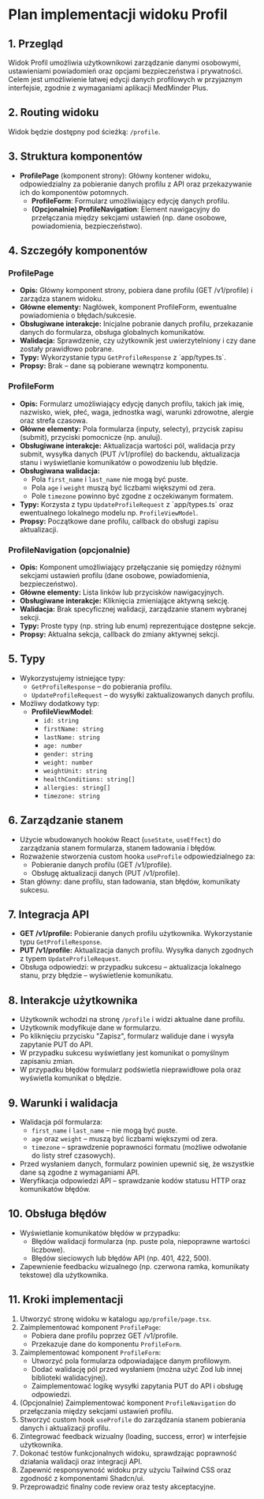 # Plan implementacji widoku Profil

## 1. Przegląd
Widok Profil umożliwia użytkownikowi zarządzanie danymi osobowymi, ustawieniami powiadomień oraz opcjami bezpieczeństwa i prywatności. Celem jest umożliwienie łatwej edycji danych profilowych w przyjaznym interfejsie, zgodnie z wymaganiami aplikacji MedMinder Plus.

## 2. Routing widoku
Widok będzie dostępny pod ścieżką: `/profile`.

## 3. Struktura komponentów
- **ProfilePage** (komponent strony): Główny kontener widoku, odpowiedzialny za pobieranie danych profilu z API oraz przekazywanie ich do komponentów potomnych.
  - **ProfileForm**: Formularz umożliwiający edycję danych profilu.
  - **(Opcjonalnie) ProfileNavigation**: Element nawigacyjny do przełączania między sekcjami ustawień (np. dane osobowe, powiadomienia, bezpieczeństwo).

## 4. Szczegóły komponentów
### ProfilePage
- **Opis:** Główny komponent strony, pobiera dane profilu (GET /v1/profile) i zarządza stanem widoku.
- **Główne elementy:** Nagłówek, komponent ProfileForm, ewentualne powiadomienia o błędach/sukcesie.
- **Obsługiwane interakcje:** Inicjalne pobranie danych profilu, przekazanie danych do formularza, obsługa globalnych komunikatów.
- **Walidacja:** Sprawdzenie, czy użytkownik jest uwierzytelniony i czy dane zostały prawidłowo pobrane.
- **Typy:** Wykorzystanie typu `GetProfileResponse` z \`app/types.ts\`.
- **Propsy:** Brak – dane są pobierane wewnątrz komponentu.

### ProfileForm
- **Opis:** Formularz umożliwiający edycję danych profilu, takich jak imię, nazwisko, wiek, płeć, waga, jednostka wagi, warunki zdrowotne, alergie oraz strefa czasowa.
- **Główne elementy:** Pola formularza (inputy, selecty), przycisk zapisu (submit), przyciski pomocnicze (np. anuluj).
- **Obsługiwane interakcje:** Aktualizacja wartości pól, walidacja przy submit, wysyłka danych (PUT /v1/profile) do backendu, aktualizacja stanu i wyświetlanie komunikatów o powodzeniu lub błędzie.
- **Obsługiwana walidacja:** 
  - Pola `first_name` i `last_name` nie mogą być puste.
  - Pola `age` i `weight` muszą być liczbami większymi od zera.
  - Pole `timezone` powinno być zgodne z oczekiwanym formatem.
- **Typy:** Korzysta z typu `UpdateProfileRequest` z \`app/types.ts\` oraz ewentualnego lokalnego modelu np. `ProfileViewModel`.
- **Propsy:** Początkowe dane profilu, callback do obsługi zapisu aktualizacji.

### ProfileNavigation (opcjonalnie)
- **Opis:** Komponent umożliwiający przełączanie się pomiędzy różnymi sekcjami ustawień profilu (dane osobowe, powiadomienia, bezpieczeństwo).
- **Główne elementy:** Lista linków lub przycisków nawigacyjnych.
- **Obsługiwane interakcje:** Kliknięcia zmieniające aktywną sekcję.
- **Walidacja:** Brak specyficznej walidacji, zarządzanie stanem wybranej sekcji.
- **Typy:** Proste typy (np. string lub enum) reprezentujące dostępne sekcje.
- **Propsy:** Aktualna sekcja, callback do zmiany aktywnej sekcji.

## 5. Typy
- Wykorzystujemy istniejące typy:
  - `GetProfileResponse` – do pobierania profilu.
  - `UpdateProfileRequest` – do wysyłki zaktualizowanych danych profilu.
- Możliwy dodatkowy typ: 
  - **ProfileViewModel**: 
    - `id: string`
    - `firstName: string`
    - `lastName: string`
    - `age: number`
    - `gender: string`
    - `weight: number`
    - `weightUnit: string`
    - `healthConditions: string[]`
    - `allergies: string[]`
    - `timezone: string`

## 6. Zarządzanie stanem
- Użycie wbudowanych hooków React (`useState`, `useEffect`) do zarządzania stanem formularza, stanem ładowania i błędów.
- Rozważenie stworzenia custom hooka `useProfile` odpowiedzialnego za:
  - Pobieranie danych profilu (GET /v1/profile).
  - Obsługę aktualizacji danych (PUT /v1/profile).
- Stan główny: dane profilu, stan ładowania, stan błędów, komunikaty sukcesu.

## 7. Integracja API
- **GET /v1/profile:** Pobieranie danych profilu użytkownika. Wykorzystanie typu `GetProfileResponse`.
- **PUT /v1/profile:** Aktualizacja danych profilu. Wysyłka danych zgodnych z typem `UpdateProfileRequest`.
- Obsługa odpowiedzi: w przypadku sukcesu – aktualizacja lokalnego stanu, przy błędzie – wyświetlenie komunikatu.

## 8. Interakcje użytkownika
- Użytkownik wchodzi na stronę `/profile` i widzi aktualne dane profilu.
- Użytkownik modyfikuje dane w formularzu.
- Po kliknięciu przycisku "Zapisz", formularz waliduje dane i wysyła zapytanie PUT do API.
- W przypadku sukcesu wyświetlany jest komunikat o pomyślnym zapisaniu zmian.
- W przypadku błędów formularz podświetla nieprawidłowe pola oraz wyświetla komunikat o błędzie.

## 9. Warunki i walidacja
- Walidacja pól formularza:
  - `first_name` i `last_name` – nie mogą być puste.
  - `age` oraz `weight` – muszą być liczbami większymi od zera.
  - `timezone` – sprawdzenie poprawności formatu (możliwe odwołanie do listy stref czasowych).
- Przed wysłaniem danych, formularz powinien upewnić się, że wszystkie dane są zgodne z wymaganiami API.
- Weryfikacja odpowiedzi API – sprawdzanie kodów statusu HTTP oraz komunikatów błędów.

## 10. Obsługa błędów
- Wyświetlanie komunikatów błędów w przypadku:
  - Błędów walidacji formularza (np. puste pola, niepoprawne wartości liczbowe).
  - Błędów sieciowych lub błędów API (np. 401, 422, 500).
- Zapewnienie feedbacku wizualnego (np. czerwona ramka, komunikaty tekstowe) dla użytkownika.

## 11. Kroki implementacji
1. Utworzyć stronę widoku w katalogu `app/profile/page.tsx`.
2. Zaimplementować komponent `ProfilePage`:
   - Pobiera dane profilu poprzez GET /v1/profile.
   - Przekazuje dane do komponentu `ProfileForm`.
3. Zaimplementować komponent `ProfileForm`:
   - Utworzyć pola formularza odpowiadające danym profilowym.
   - Dodać walidację pól przed wysłaniem (można użyć Zod lub innej biblioteki walidacyjnej).
   - Zaimplementować logikę wysyłki zapytania PUT do API i obsługę odpowiedzi.
4. (Opcjonalnie) Zaimplementować komponent `ProfileNavigation` do przełączania między sekcjami ustawień profilu.
5. Stworzyć custom hook `useProfile` do zarządzania stanem pobierania danych i aktualizacji profilu.
6. Zintegrować feedback wizualny (loading, success, error) w interfejsie użytkownika.
7. Dokonać testów funkcjonalnych widoku, sprawdzając poprawność działania walidacji oraz integracji API.
8. Zapewnić responsywność widoku przy użyciu Tailwind CSS oraz zgodność z komponentami Shadcn/ui.
9. Przeprowadzić finalny code review oraz testy akceptacyjne. 